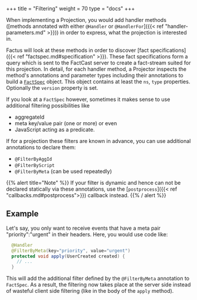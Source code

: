 +++
title = "Filtering"
weight = 70
type = "docs"
+++

When implementing a Projection, you would add handler methods 
([methods annotated with either `@Handler` or `@HandlerFor`]({{< ref "handler-parameters.md" >}})) 
in order to express, what the projection is interested in.

Factus will look at these methods in order to discover [fact specifications]({{< ref "factspec.md#specification" >}}).
These fact specifications form a query which is sent to the FactCast server to create a fact-stream suited for this projection.
In detail, for each handler method, a Projector inspects the method's annotations and parameter types 
including their annotations to build a 
[`FactSpec`](https://github.com/factcast/factcast/blob/master/factcast-core/src/main/java/org/factcast/core/spec/FactSpec.java) object.
This object contains at least the `ns`, `type` properties. Optionally the `version` property is set. 

If you look at a `FactSpec` however, sometimes it makes sense to use additional filtering possibilities like
* aggregateId
* meta key/value pair (one or more) or even
* JavaScript acting as a predicate.

If for a projection these filters are known in advance, you can use additional annotations to declare them:
* `@FilterByAggId`
* `@FilterByScript`
* `@FilterByMeta` (can be used repeatedly)

{{% alert title="Note" %}}
If your filter is dynamic and hence can not be declared statically via these annotations, 
use the [`postprocess`]({{< ref "callbacks.md#postprocess">}}) callback instead.
{{% / alert %}}

## Example

Let's say, you only want to receive events that have a meta pair "priority":"urgent" in their headers.
Here, you would use code like:

```java
  @Handler
  @FilterByMeta(key="priority", value="urgent")
  protected void apply(UserCreated created) {
    // ...  
  }
```

This will add the additional filter defined by the `@FilterByMeta` annotation to `FactSpec`. 
As a result, the filtering now takes place at the server side instead of 
wasteful client side filtering (like in the body of the `apply` method).
